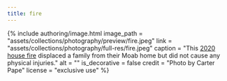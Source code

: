 ```yaml
---
title: fire
---
```


{% include authoring/image.html
    image_path = "assets/collections/photography/preview/fire.jpeg"
    link =      "assets/collections/photography/full-res/fire.jpeg"
    caption = "This [2020 house fire](https://www.moabtimes.com/articles/separate-fires-destroy-two-local-homes-displacing-residents/) displaced a family from their Moab home but did not cause any physical injuries."
    alt = ""
    is_decorative = false
    credit = "Photo by Carter Pape"
    license = "exclusive use"
%}
